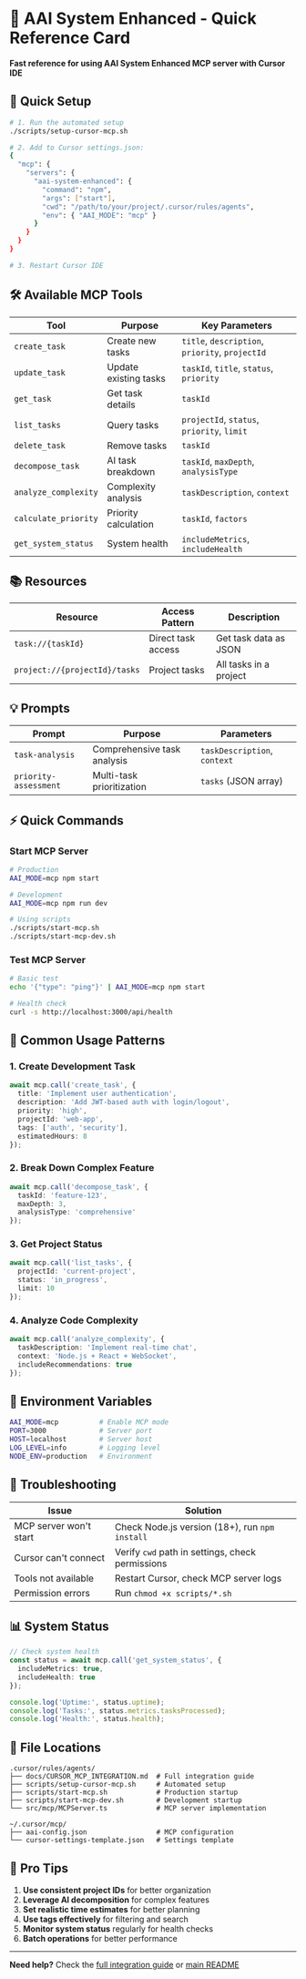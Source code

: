 # 🚀 AAI System Enhanced - Quick Reference Card

**Fast reference for using AAI System Enhanced MCP server with Cursor IDE**

## 🎯 Quick Setup

```bash
# 1. Run the automated setup
./scripts/setup-cursor-mcp.sh

# 2. Add to Cursor settings.json:
{
  "mcp": {
    "servers": {
      "aai-system-enhanced": {
        "command": "npm",
        "args": ["start"],
        "cwd": "/path/to/your/project/.cursor/rules/agents",
        "env": { "AAI_MODE": "mcp" }
      }
    }
  }
}

# 3. Restart Cursor IDE
```

## 🛠️ Available MCP Tools

| Tool | Purpose | Key Parameters |
|------|---------|----------------|
| `create_task` | Create new tasks | `title`, `description`, `priority`, `projectId` |
| `update_task` | Update existing tasks | `taskId`, `title`, `status`, `priority` |
| `get_task` | Get task details | `taskId` |
| `list_tasks` | Query tasks | `projectId`, `status`, `priority`, `limit` |
| `delete_task` | Remove tasks | `taskId` |
| `decompose_task` | AI task breakdown | `taskId`, `maxDepth`, `analysisType` |
| `analyze_complexity` | Complexity analysis | `taskDescription`, `context` |
| `calculate_priority` | Priority calculation | `taskId`, `factors` |
| `get_system_status` | System health | `includeMetrics`, `includeHealth` |

## 📚 Resources

| Resource | Access Pattern | Description |
|----------|----------------|-------------|
| `task://{taskId}` | Direct task access | Get task data as JSON |
| `project://{projectId}/tasks` | Project tasks | All tasks in a project |

## 💡 Prompts

| Prompt | Purpose | Parameters |
|--------|---------|------------|
| `task-analysis` | Comprehensive task analysis | `taskDescription`, `context` |
| `priority-assessment` | Multi-task prioritization | `tasks` (JSON array) |

## ⚡ Quick Commands

### Start MCP Server
```bash
# Production
AAI_MODE=mcp npm start

# Development
AAI_MODE=mcp npm run dev

# Using scripts
./scripts/start-mcp.sh
./scripts/start-mcp-dev.sh
```

### Test MCP Server
```bash
# Basic test
echo '{"type": "ping"}' | AAI_MODE=mcp npm start

# Health check
curl -s http://localhost:3000/api/health
```

## 🎯 Common Usage Patterns

### 1. Create Development Task
```typescript
await mcp.call('create_task', {
  title: 'Implement user authentication',
  description: 'Add JWT-based auth with login/logout',
  priority: 'high',
  projectId: 'web-app',
  tags: ['auth', 'security'],
  estimatedHours: 8
});
```

### 2. Break Down Complex Feature
```typescript
await mcp.call('decompose_task', {
  taskId: 'feature-123',
  maxDepth: 3,
  analysisType: 'comprehensive'
});
```

### 3. Get Project Status
```typescript
await mcp.call('list_tasks', {
  projectId: 'current-project',
  status: 'in_progress',
  limit: 10
});
```

### 4. Analyze Code Complexity
```typescript
await mcp.call('analyze_complexity', {
  taskDescription: 'Implement real-time chat',
  context: 'Node.js + React + WebSocket',
  includeRecommendations: true
});
```

## 🔧 Environment Variables

```bash
AAI_MODE=mcp          # Enable MCP mode
PORT=3000             # Server port
HOST=localhost        # Server host
LOG_LEVEL=info        # Logging level
NODE_ENV=production   # Environment
```

## 🐛 Troubleshooting

| Issue | Solution |
|-------|----------|
| MCP server won't start | Check Node.js version (18+), run `npm install` |
| Cursor can't connect | Verify `cwd` path in settings, check permissions |
| Tools not available | Restart Cursor, check MCP server logs |
| Permission errors | Run `chmod +x scripts/*.sh` |

## 📊 System Status

```typescript
// Check system health
const status = await mcp.call('get_system_status', {
  includeMetrics: true,
  includeHealth: true
});

console.log('Uptime:', status.uptime);
console.log('Tasks:', status.metrics.tasksProcessed);
console.log('Health:', status.health);
```

## 🔗 File Locations

```
.cursor/rules/agents/
├── docs/CURSOR_MCP_INTEGRATION.md  # Full integration guide
├── scripts/setup-cursor-mcp.sh     # Automated setup
├── scripts/start-mcp.sh            # Production startup
├── scripts/start-mcp-dev.sh        # Development startup
└── src/mcp/MCPServer.ts            # MCP server implementation

~/.cursor/mcp/
├── aai-config.json                 # MCP configuration
└── cursor-settings-template.json   # Settings template
```

## 🎉 Pro Tips

1. **Use consistent project IDs** for better organization
2. **Leverage AI decomposition** for complex features
3. **Set realistic time estimates** for better planning
4. **Use tags effectively** for filtering and search
5. **Monitor system status** regularly for health checks
6. **Batch operations** for better performance

---

**Need help?** Check the [full integration guide](./CURSOR_MCP_INTEGRATION.md) or [main README](../README.md) 